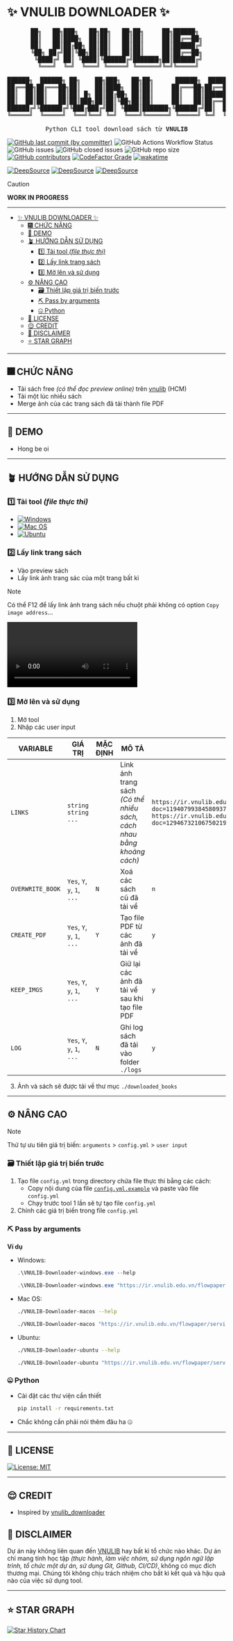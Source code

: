 # ✨ VNULIB DOWNLOADER ✨

<pre align="center">
██╗   ██╗███╗   ██╗██╗   ██╗██╗     ██╗██████╗ 
██║   ██║████╗  ██║██║   ██║██║     ██║██╔══██╗
██║   ██║██╔██╗ ██║██║   ██║██║     ██║██████╔╝
╚██╗ ██╔╝██║╚██╗██║██║   ██║██║     ██║██╔══██╗
 ╚████╔╝ ██║ ╚████║╚██████╔╝███████╗██║██████╔╝
  ╚═══╝  ╚═╝  ╚═══╝ ╚═════╝ ╚══════╝╚═╝╚═════╝ 

██████╗  ██████╗ ██╗    ██╗███╗   ██╗██╗      ██████╗  █████╗ ██████╗ ███████╗██████╗ 
██╔══██╗██╔═══██╗██║    ██║████╗  ██║██║     ██╔═══██╗██╔══██╗██╔══██╗██╔════╝██╔══██╗
██║  ██║██║   ██║██║ █╗ ██║██╔██╗ ██║██║     ██║   ██║███████║██║  ██║█████╗  ██████╔╝
██║  ██║██║   ██║██║███╗██║██║╚██╗██║██║     ██║   ██║██╔══██║██║  ██║██╔══╝  ██╔══██╗
██████╔╝╚██████╔╝╚███╔███╔╝██║ ╚████║███████╗╚██████╔╝██║  ██║██████╔╝███████╗██║  ██║
╚═════╝  ╚═════╝  ╚══╝╚══╝ ╚═╝  ╚═══╝╚══════╝ ╚═════╝ ╚═╝  ╚═╝╚═════╝ ╚══════╝╚═╝  ╚═╝

Python CLI tool download sách từ <strong>VNULIB</strong>
</pre>

[![GitHub last commit (by committer)](https://img.shields.io/github/last-commit/KevinNitroG/VNULIB-Downloader?style=for-the-badge&color=CAEDFF)](../../commits/main)
![GitHub Actions Workflow Status](https://img.shields.io/github/actions/workflow/status/KevinNitroG/VNULIB-Downloader/release.yml?style=for-the-badge&label=RELEASE)
![GitHub issues](https://img.shields.io/github/issues-raw/KevinNitroG/VNULIB-Downloader?style=for-the-badge&color=ffadad)
![GitHub closed issues](https://img.shields.io/github/issues-closed/KevinNitroG/VNULIB-Downloader?style=for-the-badge&color=%23ffc6ff)
![GitHub repo size](https://img.shields.io/github/repo-size/KevinNitroG/VNULIB-Downloader?style=for-the-badge&color=D8B4F8)
[![GitHub contributors](https://img.shields.io/github/contributors/KevinNitroG/VNULIB-Downloader?style=for-the-badge&color=FBF0B2)](../../graphs/contributors)
[![CodeFactor Grade](https://img.shields.io/codefactor/grade/github/KevinNitroG/VNULIB-Downloader?style=for-the-badge)](https://www.codefactor.io/repository/github/kevinnitrog/VNULIB-Downloader)
[![wakatime](https://wakatime.com/badge/user/018b410d-fa7b-44ba-a5de-f025fcbeb499/project/018d034e-ab72-4111-95fa-bd5dc58c6ae7.svg?style=for-the-badge)](https://wakatime.com/badge/user/018b410d-fa7b-44ba-a5de-f025fcbeb499/project/018d034e-ab72-4111-95fa-bd5dc58c6ae7)

[![DeepSource](https://app.deepsource.com/gh/KevinNitroG/VNULIB-Downloader.svg/?label=code+coverage&show_trend=true&token=CudEDrOLrCKS4df1IaYBoP-G)](https://app.deepsource.com/gh/KevinNitroG/VNULIB-Downloader/)
[![DeepSource](https://app.deepsource.com/gh/KevinNitroG/VNULIB-Downloader.svg/?label=active+issues&show_trend=true&token=CudEDrOLrCKS4df1IaYBoP-G)](https://app.deepsource.com/gh/KevinNitroG/VNULIB-Downloader/)
[![DeepSource](https://app.deepsource.com/gh/KevinNitroG/VNULIB-Downloader.svg/?label=resolved+issues&show_trend=true&token=CudEDrOLrCKS4df1IaYBoP-G)](https://app.deepsource.com/gh/KevinNitroG/VNULIB-Downloader/)

> [!CAUTION]
>
> **WORK IN PROGRESS**

---

- [✨ VNULIB DOWNLOADER ✨](#-vnulib-downloader-)
  - [🎆 CHỨC NĂNG](#-chức-năng)
  - [🥂 DEMO](#-demo)
  - [🪴 HƯỚNG DẪN SỬ DỤNG](#-hướng-dẫn-sử-dụng)
    - [1️⃣ Tải tool _(file thực thi)_](#1️⃣-tải-tool-file-thực-thi)
    - [2️⃣ Lấy link trang sách](#2️⃣-lấy-link-trang-sách)
    - [3️⃣ Mở lên và sử dụng](#3️⃣-mở-lên-và-sử-dụng)
  - [⚙️ NÂNG CAO](#️-nâng-cao)
    - [🗃️ Thiết lập giá trị biến trước](#️-thiết-lập-giá-trị-biến-trước)
    - [⛏️ Pass by arguments](#️-pass-by-arguments)
    - [🤐 Python](#-python)
  - [📝 LICENSE](#-license)
  - [😌 CREDIT](#-credit)
  - [🤥 DISCLAIMER](#-disclaimer)
  - [⭐ STAR GRAPH](#-star-graph)

---

## 🎆 CHỨC NĂNG

- Tải sách free _(có thể đọc preview online)_ trên [vnulib](https://vnulib.edu.vn/) (HCM)
- Tải một lúc nhiều sách
- Merge ảnh của các trang sách đã tải thành file PDF

---

## 🥂 DEMO

- Hong be oi

---

## 🪴 HƯỚNG DẪN SỬ DỤNG

### 1️⃣ Tải tool _(file thực thi)_

- [![Windows](https://img.shields.io/badge/Windows-a0c4ff?style=for-the-badge&logo=windows&logoColor=white)](https://github.com/KevinNitroG/VNULIB-Downloader/releases/download/latest/VNULIB-Downloader-windows.exe)
- [![Mac OS](https://img.shields.io/badge/MAC_OS-bdb2ff?style=for-the-badge&logo=apple&logoColor=white)](https://github.com/KevinNitroG/VNULIB-Downloader/releases/download/latest/VNULIB-Downloader-macos)
- [![Ubuntu](https://img.shields.io/badge/Ubuntu-ffadad?style=for-the-badge&logo=ubuntu&logoColor=white)](https://github.com/KevinNitroG/VNULIB-Downloader/releases/download/latest/VNULIB-Downloader-ubuntu)

### 2️⃣ Lấy link trang sách

- Vào preview sách
- Lấy link ảnh trang sác của một trang bất kì

> [!NOTE]
>
> Có thể F12 để lấy link ảnh trang sách nếu chuột phải không có option `Copy image address`...
>
> ![Lấy link ảnh trang sách bằng F12](../asset/video/huong_dan_get_link_anh_trang_sach.mp4)

### 3️⃣ Mở lên và sử dụng

1. Mở tool
2. Nhập các user input

| **VARIABLE**     | **GIÁ TRỊ**                 | **MẶC ĐỊNH** | **MÔ TẢ**                                                             | **VÍ DỤ**                                                                                                                                                                                                                                                              |
| ---------------- | --------------------------- | ------------ | --------------------------------------------------------------------- | ---------------------------------------------------------------------------------------------------------------------------------------------------------------------------------------------------------------------------------------------------------------------- |
| `LINKS`          | `string string ...`         |              | Link ảnh trang sách _(Có thể nhiều sách, cách nhau bằng khoảng cách)_ | `https://ir.vnulib.edu.vn/flowpaper/services/view.php?doc=119407993845809379459430067212192785232&format=jpg&page=1&subfolder=11/94/07/ https://ir.vnulib.edu.vn/flowpaper/services/view.php?doc=12946732106750219640246592834&format=jpg&page=11&subfolder=13/12/06/` |
| `OVERWRITE_BOOK` | `Yes`, `Y`, `y`, `1`, `...` | `N`          | Xoá các sách cũ đã tải về                                             | `n`                                                                                                                                                                                                                                                                    |
| `CREATE_PDF`     | `Yes`, `Y`, `y`, `1`, `...` | `Y`          | Tạo file PDF từ các ảnh đã tải về                                     | `y`                                                                                                                                                                                                                                                                    |
| `KEEP_IMGS`      | `Yes`, `Y`, `y`, `1`, `...` | `Y`          | Giữ lại các ảnh đã tải về sau khi tạo file PDF                        | `y`                                                                                                                                                                                                                                                                    |
| `LOG`            | `Yes`, `Y`, `y`, `1`, `...` | `N`          | Ghi log sách đã tải vào folder `./logs`                               | `y`                                                                                                                                                                                                                                                                    |

3. Ảnh và sách sẽ được tải về thư mục `./downloaded_books`

---

## ⚙️ NÂNG CAO

> [!NOTE]
>
> Thứ tự ưu tiên giá trị biến: `arguments` > `config.yml` > `user input`

### 🗃️ Thiết lập giá trị biến trước

1. Tạo file `config.yml` trong directory chứa file thực thi bằng các cách:
   - Copy nội dung của file [`config.yml.example`](../config-sample.yml) và paste vào file `config.yml`
   - Chạy trước tool 1 lần sẽ tự tạo file `config.yml`
2. Chỉnh các giá trị biến trong file `config.yml`

### ⛏️ Pass by arguments

**Ví dụ**

- Windows:

  ```.ps1
  .\VNULIB-Downloader-windows.exe --help

  .\VNULIB-Downloader-windows.exe "https://ir.vnulib.edu.vn/flowpaper/services/view.php?doc=119407993845809379459430067212192785232&format=jpg&page=1&subfolder=11/94/07/" "https://ir.vnulib.edu.vn/flowpaper/services/view.php?doc=12946732106750219640246592834&format=jpg&page=11&subfolder=13/12/06/" --overwrite-book --create-pdf --log
  ```

- Mac OS:

  ```sh
  ./VNULIB-Downloader-macos --help

  ./VNULIB-Downloader-macos "https://ir.vnulib.edu.vn/flowpaper/services/view.php?doc=119407993845809379459430067212192785232&format=jpg&page=1&subfolder=11/94/07/" "https://ir.vnulib.edu.vn/flowpaper/services/view.php?doc=12946732106750219640246592834&format=jpg&page=11&subfolder=13/12/06/" --overwrite-book --create-pdf --log
  ```

- Ubuntu:

  ```sh
  ./VNULIB-Downloader-ubuntu --help

  ./VNULIB-Downloader-ubuntu "https://ir.vnulib.edu.vn/flowpaper/services/view.php?doc=119407993845809379459430067212192785232&format=jpg&page=1&subfolder=11/94/07/" "https://ir.vnulib.edu.vn/flowpaper/services/view.php?doc=12946732106750219640246592834&format=jpg&page=11&subfolder=13/12/06/" --overwrite-book --create-pdf --log
  ```

### 🤐 Python

- Cài đặt các thư viện cần thiết

  ```sh
  pip install -r requirements.txt
  ```

- Chắc không cần phải nói thêm đâu ha 🤐

---

## 📝 LICENSE

[![License: MIT](https://img.shields.io/badge/License-MIT-9bf6ff?style=for-the-badge)](./LICENSE)

---

## 😌 CREDIT

- Inspired by [vnulib_downloader](https://github.com/tlatonf/vnulib_downloader/)

## 🤥 DISCLAIMER

Dự án này không liên quan đến [VNULIB](https://vnulib.edu.vn/) hay bất kì tổ chức nào khác. Dự án chỉ mang tính học tập _(thực hành, làm việc nhóm, sử dụng ngôn ngữ lập trình, tổ chức một dự án, sử dụng Git, Github, CI/CD)_, không có mục đích thương mại. Chúng tôi không chịu trách nhiệm cho bất kì kết quả và hậu quả nào của việc sử dụng tool.

---

## ⭐ STAR GRAPH

<a href="https://star-history.com/#KevinNitroG/VNULIB-Downloader&Timeline">
  <picture>
    <source media="(prefers-color-scheme: dark)" srcset="https://api.star-history.com/svg?repos=KevinNitroG/VNULIB-Downloader&type=Timeline&theme=dark" />
    <source media="(prefers-color-scheme: light)" srcset="https://api.star-history.com/svg?repos=KevinNitroG/VNULIB-Downloader&type=Timeline" />
    <img alt="Star History Chart" src="https://api.star-history.com/svg?repos=KevinNitroG/VNULIB-Downloader&type=Timeline" />
  </picture>
</a>

